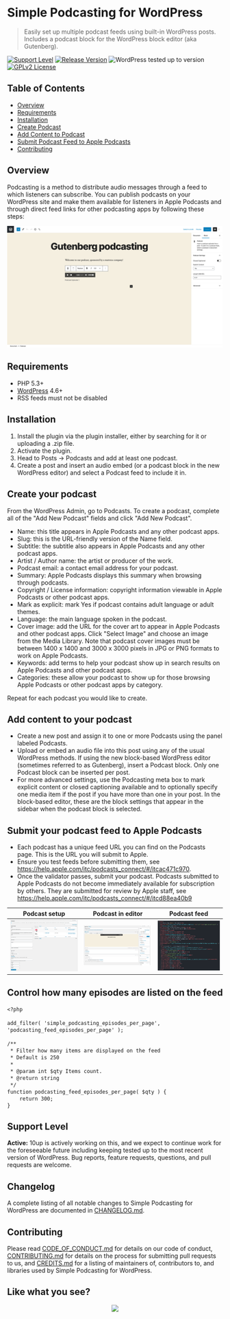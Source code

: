 # Simple Podcasting for WordPress

> Easily set up multiple podcast feeds using built-in WordPress posts. Includes a podcast block for the WordPress block editor (aka Gutenberg).

[![Support Level](https://img.shields.io/badge/support-active-green.svg)](#support-level) [![Release Version](https://img.shields.io/github/release/10up/simple-podcasting.svg)](https://github.com/10up/simple-podcasting/releases/latest) ![WordPress tested up to version](https://img.shields.io/badge/WordPress-v5.7%20tested-success.svg) [![GPLv2 License](https://img.shields.io/github/license/10up/simple-podcasting.svg)](https://github.com/10up/simple-podcasting/blob/develop/LICENSE.md)

## Table of Contents
* [Overview](#overview)
* [Requirements](#requirements)
* [Installation](#installation)
* [Create Podcast](#create-your-podcast)
* [Add Content to Podcast](#add-content-to-your-podcast)
* [Submit Podcast Feed to Apple Podcasts](#submit-your-podcast-feed-to-apple-podcasts)
* [Contributing](#contributing)

## Overview

Podcasting is a method to distribute audio messages through a feed to which listeners can subscribe. You can publish podcasts on your WordPress site and make them available for listeners in Apple Podcasts and through direct feed links for other podcasting apps by following these steps:

![Screenshot of podcast block](.wordpress-org/screenshot-2.png "Example of a podcast block in the new WordPress editor")

## Requirements

* PHP 5.3+
* [WordPress](http://wordpress.org) 4.6+
* RSS feeds must not be disabled

## Installation

1. Install the plugin via the plugin installer, either by searching for it or uploading a .zip file.
2. Activate the plugin.
3. Head to Posts → Podcasts and add at least one podcast.
4. Create a post and insert an audio embed (or a podcast block in the new WordPress editor) and select a Podcast feed to include it in.

## Create your podcast

From the WordPress Admin, go to Podcasts.
To create a podcast, complete all of the "Add New Podcast" fields and click "Add New Podcast".

 * Name: this title appears in Apple Podcasts and any other podcast apps.
 * Slug: this is the URL-friendly version of the Name field.
 * Subtitle: the subtitle also appears in Apple Podcasts and any other podcast apps.
 * Artist / Author name: the artist or producer of the work.
 * Podcast email: a contact email address for your podcast.
 * Summary: Apple Podcasts displays this summary when browsing through podcasts.
 * Copyright / License information: copyright information viewable in Apple Podcasts or other podcast apps.
 * Mark as explicit: mark Yes if podcast contains adult language or adult themes.
 * Language: the main language spoken in the podcast.
 * Cover image: add the URL for the cover art to appear in Apple Podcasts and other podcast apps. Click "Select Image" and choose an image from the Media Library. Note that podcast cover images must be between 1400 x 1400 and 3000 x 3000 pixels in JPG or PNG formats to work on Apple Podcasts.
 * Keywords: add terms to help your podcast show up in search results on Apple Podcasts and other podcast apps.
 * Categories: these allow your podcast to show up for those browsing Apple Podcasts or other podcast apps by category.

Repeat for each podcast you would like to create.

## Add content to your podcast

 * Create a new post and assign it to one or more Podcasts using the panel labeled Podcasts.
 * Upload or embed an audio file into this post using any of the usual WordPress methods. If using the new block-based WordPress editor (sometimes referred to as Gutenberg), insert a Podcast block. Only one Podcast block can be inserted per post.
 * For more advanced settings, use the Podcasting meta box to mark explicit content or closed captioning available and to optionally specify one media item if the post if you have more than one in your post. In the block-based editor, these are the block settings that appear in the sidebar when the podcast block is selected.

## Submit your podcast feed to Apple Podcasts

* Each podcast has a unique feed URL you can find on the Podcasts page. This is the URL you will submit to Apple.
* Ensure you test feeds before submitting them, see https://help.apple.com/itc/podcasts_connect/#/itcac471c970.
* Once the validator passes, submit your podcast. Podcasts submitted to Apple Podcasts do not become immediately available for subscription by others. They are submitted for review by Apple staff, see https://help.apple.com/itc/podcasts_connect/#/itcd88ea40b9

Podcast setup | Podcast in editor | Podcast feed
------------- | ----------------- | ------------
[![Podcast setup](.wordpress-org/screenshot-3.png)](.wordpress-org/screenshot-3.png) | [![Podcast in editor](.wordpress-org/screenshot-1.png)](.wordpress-org/screenshot-1.png) | [![Podcast feed](.wordpress-org/screenshot-4.png)](.wordpress-org/screenshot-4.png)

## Control how many episodes are listed on the feed

```
<?php

add_filter( 'simple_podcasting_episodes_per_page', 'podcasting_feed_episodes_per_page' );

/**
 * Filter how many items are displayed on the feed
 * Default is 250
 *
 * @param int $qty Items count.
 * @return string
 */
function podcasting_feed_episodes_per_page( $qty ) {
	return 300;
}

```

## Support Level

**Active:** 10up is actively working on this, and we expect to continue work for the foreseeable future including keeping tested up to the most recent version of WordPress.  Bug reports, feature requests, questions, and pull requests are welcome.

## Changelog

A complete listing of all notable changes to Simple Podcasting for WordPress are documented in [CHANGELOG.md](https://github.com/10up/simple-podcasting/blob/develop/CHANGELOG.md).

## Contributing

Please read [CODE_OF_CONDUCT.md](https://github.com/10up/simple-podcasting/blob/develop/CODE_OF_CONDUCT.md) for details on our code of conduct, [CONTRIBUTING.md](https://github.com/10up/simple-podcasting/blob/develop/CONTRIBUTING.md) for details on the process for submitting pull requests to us, and [CREDITS.md](https://github.com/10up/simple-podcasting/blob/develop/CREDITS.md) for a listing of maintainers of, contributors to, and libraries used by Simple Podcasting for WordPress.

## Like what you see?

<p align="center">
<a href="http://10up.com/contact/"><img src="https://10up.com/uploads/2016/10/10up-Github-Banner.png" width="850"></a>
</p>
